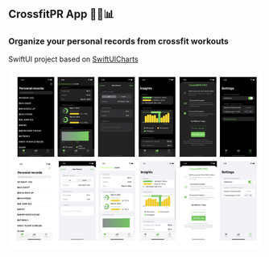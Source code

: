 ## CrossfitPR App 🏋🏽📊

### Organize your personal records from crossfit workouts

SwiftUI project based on [SwiftUICharts](https://github.com/mecid/SwiftUICharts)

<a href=""><img src ="images/screenshots_dark_light_app.png"></a>

